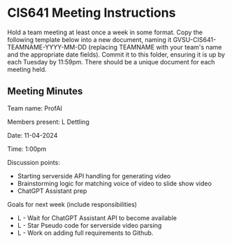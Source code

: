 # CIS641 Meeting Instructions

Hold a team meeting at least once a week in some format.  Copy the following template below into a new document, naming it GVSU-CIS641-TEAMNAME-YYYY-MM-DD (replacing TEAMNAME with your team's name and the appropriate date fields).  Commit it to this folder, ensuring it is up by each Tuesday by 11:59pm.  There should be a unique document for each meeting held.

## Meeting Minutes 

Team name: ProfAI

Members present: L Dettling

Date: 11-04-2024

Time: 1:00pm


Discussion points: 

*  Starting serverside API handling for generating video
* Brainstorming logic for matching voice of video to slide show video
* ChatGPT Assistant prep

Goals for next week (include responsibilities)

* L - Wait for ChatGPT Assistant API to become available
* L - Star Pseudo code for serverside video parsing
* L - Work on adding full requirements to Github. 


